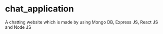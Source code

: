 # chat_application
A chatting website which is made by using Mongo DB, Express JS, React JS and Node JS
